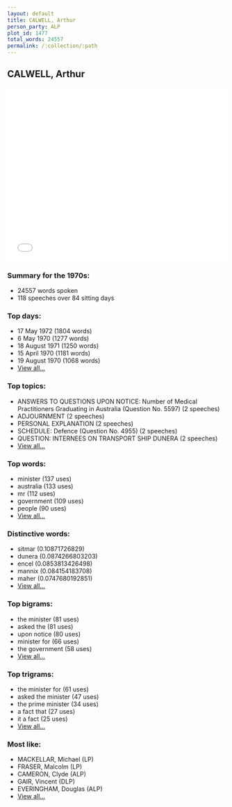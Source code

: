 ```yaml
---
layout: default
title: CALWELL, Arthur
person_party: ALP
plot_id: 1477
total_words: 24557
permalink: /:collection/:path
---
```


## CALWELL, Arthur

<iframe width="100%" height="400" frameborder="0" scrolling="no" src="//plot.ly/~wragge/1477.embed"></iframe>


### Summary for the 1970s:

* 24557 words spoken
* 118 speeches over 84 sitting days


### Top days:

* 17 May 1972 (1804 words)
* 6 May 1970 (1277 words)
* 18 August 1971 (1250 words)
* 15 April 1970 (1181 words)
* 19 August 1970 (1068 words)
* [View all...](days/)


### Top topics:

* ANSWERS TO QUESTIONS UPON NOTICE: Number of Medical Practitioners Graduating in Australia (Question No. 5597) (2 speeches)
* ADJOURNMENT (2 speeches)
* PERSONAL EXPLANATION (2 speeches)
* SCHEDULE: Defence (Question No. 4955) (2 speeches)
* QUESTION: INTERNEES ON TRANSPORT SHIP DUNERA (2 speeches)
* [View all...](topics/)


### Top words:

* minister (137 uses)
* australia (133 uses)
* mr (112 uses)
* government (109 uses)
* people (90 uses)
* [View all...](words/)


### Distinctive words:

* sitmar (0.10871726829)
* dunera (0.0874266803203)
* encel (0.0853813426498)
* mannix (0.084154183708)
* maher (0.0747680192851)
* [View all...](sig_words/)


### Top bigrams:

* the minister (81 uses)
* asked the (81 uses)
* upon notice (80 uses)
* minister for (66 uses)
* the government (58 uses)
* [View all...](bigrams/)


### Top trigrams:

* the minister for (61 uses)
* asked the minister (47 uses)
* the prime minister (34 uses)
* a fact that (27 uses)
* it a fact (25 uses)
* [View all...](trigrams/)


### Most like:

* MACKELLAR, Michael (LP)
* FRASER, Malcolm (LP)
* CAMERON, Clyde (ALP)
* GAIR, Vincent (DLP)
* EVERINGHAM, Douglas (ALP)
* [View all...](similarities/)
